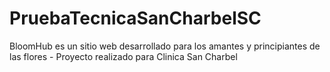 # PruebaTecnicaSanCharbelSC
BloomHub es un sitio web desarrollado para los amantes y principiantes de las flores - Proyecto realizado para Clinica San Charbel 

